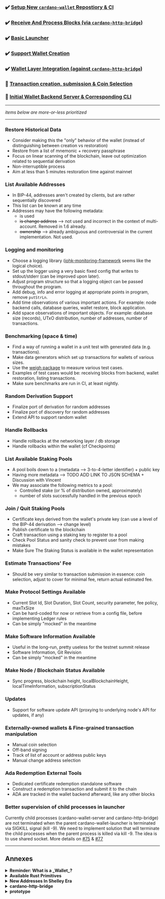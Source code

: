 ### :heavy_check_mark: [Setup New `cardano-wallet` Repostiory & CI](https://github.com/input-output-hk/cardano-wallet/milestone/1)

### :heavy_check_mark: [Receive And Process Blocks (via `cardano-http-bridge`)](https://github.com/input-output-hk/cardano-wallet/milestone/2)

### :heavy_check_mark: [Basic Launcher](https://github.com/input-output-hk/cardano-wallet/milestone/3)

### :heavy_check_mark: [Support Wallet Creation](https://github.com/input-output-hk/cardano-wallet/milestone/4)

### :heavy_check_mark: [Wallet Layer Integration (against `cardano-http-bridge`)](https://github.com/input-output-hk/cardano-wallet/milestone/5)

### :hammer: [Transaction creation, submission & Coin Selection](https://github.com/input-output-hk/cardano-wallet/milestone/6)

### :hammer: [Initial Wallet Backend Server & Corresponding CLI](https://github.com/input-output-hk/cardano-wallet/milestone/7)

---

_items below are more-or-less prioritized_ 

---

### Restore Historical Data

- Consider making this the "only" behavior of the wallet (instead of distinguishing between creation vs restoration)
- Restore from a list of mnemonic + recovery passphrase
- Focus on linear scanning of the blockchain, leave out optimization related to sequential derivation
- Non-interruptible process
- Aim at less than 5 minutes restoration time against mainnet


### List Available Addresses

- In BIP-44, addresses aren't created by clients, but are rather sequentially discovered
- This list can be known at any time
- Addresses may have the following metadata:
    - is used
    - ~~is change address~~ --> not used and incorrect in the context of multi-account. Removed in 1.6 already.
    - ~~ownership~~ --> already ambiguous and controversial in the current implementation. Not used.


### Logging and monitoring

- Choose a logging library ([iohk-monitoring-framework](https://input-output-hk.github.io/iohk-monitoring-framework/pres-20181204/html/index.html) seems like the logical choice).
- Set up the logger using a very basic fixed config that writes to
  stdout/stderr (can be improved upon later).
- Adjust program structure so that a logging object can be passed
  throughout the program.
- Add debug, info and error logging at appropriate points in program,
  remove `putStrLn`.
- Add time observations of various important actions. For example: node backend calls, database queries, wallet restore, block application.
- Add space observations of important objects. For example: database size (records), UTxO distribution, number of addresses, number of transactions.


### Benchmarking (space & time)

- Find a way of running a wallet in a unit test with generated data (e.g. transactions).
- Make data generators which set up transactions for wallets of various sizes.
- Use the [weigh package](https://www.fpcomplete.com/blog/2016/05/weigh-package) to measure various test cases.
- Examples of test cases would be: receiving blocks from backend, wallet restoration, listing transactions.
- Make sure benchmarks are run in CI, at least nightly.


### Random Derivation Support

- Finalize port of derivation for random addresses
- Finalize port of discovery for random addresses
- Extend API to support random wallet

### Handle Rollbacks

- Handle rollbacks at the networking layer / db storage
- Handle rollbacks within the wallet (cf Checkpoints)

### List Available Staking Pools

- A pool boils down to a (metadata --> 3-to-4-letter identifier) + public key
- Having more metadata --> TODO ADD LINK TO JSON SCHEMA + Discussion with Vincent
- We may associate the following metrics to a pool:
    - Controlled stake (or % of distribution owned, approximately)
    - number of slots successfully handled in the previous epoch


### Join / Quit Staking Pools

- Certificate keys derived from the wallet's private key (can use a level of
  the BIP-44 derivation --> change level)
- Publish certificate to the blockchain
- Craft transaction using a staking key to register to a pool
- Check Pool Status and sanity check to prevent user from making mistakes
- Make Sure The Staking Status is available in the wallet representation


### Estimate Transactions' Fee

- Should be very similar to transaction submission in essence: coin selection,
  adjust to cover for minimal fee, return actual estimated fee.


### Make Protocol Settings Available

- Current Slot Id, Slot Duration, Slot Count, security parameter, fee policy, maxTxSize
- Can be hard-coded for now or retrieve from a config file, before implementing Ledger rules
- Can be simply "mocked" in the meantime


### Make Software Information Available

- Useful in the long-run, pretty useless for the testnet summit release
- Software Information, Git Revision
- Can be simply "mocked" in the meantime


### Make Node / Blockchain Status Available

- Sync progress, blockchain height, localBlockchainHeight, localTimeInformation, subscriptionStatus


### Updates

- Support for software update API (proxying to underlying node's API for updates, if any)


### Externally-owned wallets & Fine-grained transaction manipulation

- Manual coin selection
- Off-band signing
- Track of list of account or address public keys
- Manual change address selection


### Ada Redemption External Tools

- Dedicated certificate redemption standalone software 
- Construct a redemption transaction and submit it to the chain
- ADA are tracked in the wallet backend afterward, like any other blocks


### Better supervision of child processes in launcher

Currently child processes (cardano-wallet-server and cardano-http-bridge) are
not terminated when the parent cardano-wallet-launcher is terminated via
SIGKILL signal (kill -9). We need to implement solution that will terminate the
child processes when the parent process is killed via kill -9. The idea is to
use shared socket. More details on [#75](https://github.com/input-output-hk/cardano-wallet/pull/75) 
& [#77](https://github.com/input-output-hk/cardano-wallet/pull/77)

---

## Annexes

<details>
  <summary><strong>Reminder: What is a _Wallet_?</strong></summary>

  Cardano Wallets are represented by a cryptographic master private key which
  allows deterministic and sequential derivation of child keys through
  cryptographic computations.

  The master private key can be derived from a list of mnemonic words (see
  [BIP-0039][BIP-0039]) and a password. New keys can be derived from the master
  key forming a hierarchical tree structure of related keys (see
  [BIP-0032][BIP-0032]). That tree structure is layered in various _paths_ with
  particular purpose (see [BIP-0044][BIP-0044]).

  To every key, one can associate a corresponding Cardano address. Consequently,
  keys can be used to verify whether an address _belongs_ to the wallet (as in,
  comes from a key that can be derived from the master key).
</details>

<details>
  <summary><strong>Available Rust Primitives</strong></summary>

  We could leverage some of the rust crypto primitives for a bunch of operation,
  using Haskell's FFI with C bindings. Here's a list of the available primitives
  in Rust:

  https://github.com/input-output-hk/rust-cardano/blob/master/cardano-c/cardano.h
</details>

<details>
  <summary><strong>New Addresses In Shelley Era</strong></summary>

  Rust nodes will already be using a new addresses format which Shelley will also
  use.  The specification for this address format is available here:

  https://github.com/input-output-hk/implementation-decisions/blob/master/text/0001-address.md
</details>

<details>
  <summary><strong>cardano-http-bridge</strong></summary>

  In the early phase, as an alternative to using a trusted Haskell node to
  retrieve blocks through the diffusion layer, we could rely on the existing Rust
  HTTP-Bridge which provides some useful API endpoints to efficiently retrieve
  blocks (and epochs) from a Cardano network or submit transactions to it:

  https://github.com/input-output-hk/cardano-http-bridge

  For example:

  - `GET /:network/block/:blockid`
  - `GET /:network/tip`
  - `POST: /:network/txs/signed`

  Later, when ready, we can switch over to use the Rust node API using a new
  block format. But it allows us for an easy testing in the early phase.
</details>

<details>
  <summary><strong>prototype</strong></summary>

  https://github.com/KtorZ/wallet-prototype
</details>
